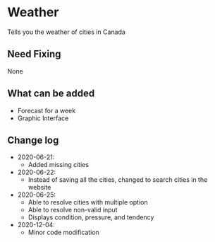 # Weather
 Tells you the weather of cities in Canada

<h2>Need Fixing</h2> 
<p>None</p>

<h2>What can be added</h2>
<ul>
 <li>Forecast for a week</li>
 <li>Graphic Interface</li>
</ul>

<h2>Change log</h2>
<ul>
 <li>2020-06-21: 
  <ul>
   <li>Added missing cities</li>
  </ul>
 </li>
 <li>2020-06-22: 
  <ul>
   <li>Instead of saving all the cities, changed to search cities in the website</li>
  </ul>
 </li>
 <li>2020-06-25:
  <ul>
   <li>Able to resolve cities with multiple option</li> 
   <li>Able to resolve non-valid input</li>
   <li>Displays condition, pressure, and tendency</li>
   </ul>
  </li>
  <li>2020-12-04: 
  <ul>
   <li>Minor code modification</li>
  </ul>
 </li>
</ul>
